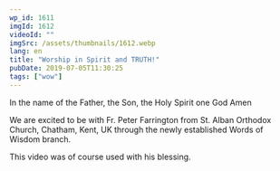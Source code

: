 ```yaml
---
wp_id: 1611
imgId: 1612
videoId: ""
imgSrc: /assets/thumbnails/1612.webp
lang: en
title: "Worship in Spirit and TRUTH!"
pubDate: 2019-07-05T11:30:25
tags: ["wow"]
---
```


<!-- page: 6 -->

<p>In the name of the Father, the Son, the Holy Spirit one God Amen</p>
<p>We are excited to be with Fr. Peter Farrington from St. Alban Orthodox Church, Chatham, Kent, UK through the newly established Words of Wisdom branch.</p>
<p>This video was of course used with his blessing.</p>

